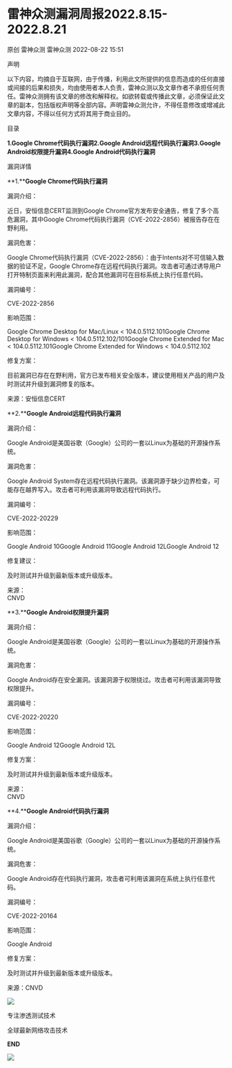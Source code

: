#  雷神众测漏洞周报2022.8.15-2022.8.21   
原创 雷神众测  雷神众测   2022-08-22 15:51  
  
声明  
  
以下内容，均摘自于互联网，由于传播，利用此文所提供的信息而造成的任何直接或间接的后果和损失，均由使用者本人负责，雷神众测以及文章作者不承担任何责任。雷神众测拥有该文章的修改和解释权。如欲转载或传播此文章，必须保证此文章的副本，包括版权声明等全部内容。声明雷神众测允许，不得任意修改或增减此文章内容，不得以任何方式将其用于商业目的。  
  
  
目录  
  
**1.Google Chrome代码执行漏洞2.Google Android远程代码执行漏洞3.Google Android权限提升漏洞4.Google Android代码执行漏洞**  
  
  
漏洞详情  
  
**1.****Google Chrome代码执行漏洞**  
  
  
漏洞介绍：  
  
近日，安恒信息CERT监测到Google Chrome官方发布安全通告，修复了多个高危漏洞，其中Google Chrome代码执行漏洞（CVE-2022-2856）被报告存在在野利用。  
  
  
漏洞危害：  
  
Google Chrome代码执行漏洞（CVE-2022-2856）：由于Intents对不可信输入数据的验证不足，Google Chrome存在远程代码执行漏洞。攻击者可通过诱导用户打开特制页面来利用此漏洞，配合其他漏洞可在目标系统上执行任意代码。  
  
  
漏洞编号：  
  
CVE-2022-2856  
  
  
影响范围：  
  
Google Chrome Desktop for Mac/Linux < 104.0.5112.101Google Chrome Desktop for Windows < 104.0.5112.102/101Google Chrome Extended for Mac < 104.0.5112.101Google Chrome Extended for Windows < 104.0.5112.102  
  
  
修复方案：  
  
目前漏洞已存在在野利用，官方已发布相关安全版本，建议使用相关产品的用户及时测试并升级到漏洞修复的版本。  
  
  
来源：安恒信息CERT  
  
  
**2.****Google Android远程代码执行漏洞**  
  
  
漏洞介绍：  
  
Google Android是美国谷歌（Google）公司的一套以Linux为基础的开源操作系统。  
  
漏洞危害：  
  
Google Android System存在远程代码执行漏洞。该漏洞源于缺少边界检查，可能存在越界写入。攻击者可利用该漏洞导致远程代码执行。  
  
  
漏洞编号：  
  
CVE-2022-20229  
  
  
影响范围：  
  
Google Android 10Google Android 11Google Android 12LGoogle Android 12  
  
  
修复建议：  
  
及时测试并升级到最新版本或升级版本。  
  
  
来源：  
CNVD  
  
  
  
**3.****Google Android权限提升漏洞**  
  
  
漏洞介绍：  
  
Google Android是美国谷歌（Google）公司的一套以Linux为基础的开源操作系统。  
  
  
漏洞危害：  
  
Google Android存在安全漏洞。该漏洞源于权限绕过。攻击者可利用该漏洞导致权限提升。  
  
  
漏洞编号：  
  
CVE-2022-20220  
  
  
影响范围：  
  
Google Android 12Google Android 12L  
  
  
修复方案：  
  
及时测试并升级到最新版本或升级版本。  
  
  
来源：  
CNVD  
  
  
**4.****Google Android代码执行漏洞**  
  
  
漏洞介绍：  
  
Google Android是美国谷歌（Google）公司的一套以Linux为基础的开源操作系统。  
  
  
漏洞危害：  
  
Google Android存在代码执行漏洞，攻击者可利用该漏洞在系统上执行任意代码。  
  
  
漏洞编号：  
  
CVE-2022-20164  
  
  
影响范围：  
  
Google Android  
  
修复方案：  
  
及时测试并升级到最新版本或升级版本。  
  
  
来源：CNVD  
  
  
  
  
  
  
  
![](https://mmbiz.qpic.cn/mmbiz_jpg/HxO8NorP4JV3u4yTM50QP6BOibb8ibkdyeeUb4DPAJEfYX4Lw88dpeB1rrt2ZiaFGzZW0LttvjBUQgx1JliaJcOZ2Q/640?wx_fmt=jpeg "")  
  
专注渗透测试技术  
  
全球最新网络攻击技术  
  
  
**END**  
  
![](https://mmbiz.qpic.cn/mmbiz_jpg/HxO8NorP4JV3u4yTM50QP6BOibb8ibkdyeHgdq0Lkmf2euUQ1SNRABzlibtwoKQeIdsphZ1wgUBHPnuR6SnDibLDnA/640?wx_fmt=jpeg "")  
  
  
